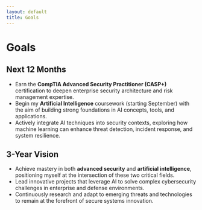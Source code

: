```yaml
---
layout: default
title: Goals
---
```


# Goals

## Next 12 Months
- Earn the **CompTIA Advanced Security Practitioner (CASP+)** certification to deepen enterprise security architecture and risk management expertise.  
- Begin my **Artificial Intelligence** coursework (starting September) with the aim of building strong foundations in AI concepts, tools, and applications.  
- Actively integrate AI techniques into security contexts, exploring how machine learning can enhance threat detection, incident response, and system resilience.

## 3-Year Vision
- Achieve mastery in both **advanced security** and **artificial intelligence**, positioning myself at the intersection of these two critical fields.  
- Lead innovative projects that leverage AI to solve complex cybersecurity challenges in enterprise and defense environments.  
- Continuously research and adapt to emerging threats and technologies to remain at the forefront of secure systems innovation.
